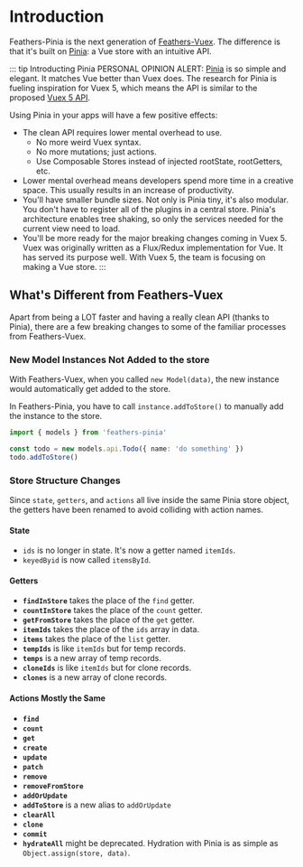 # Introduction

Feathers-Pinia is the next generation of [Feathers-Vuex](https://vuex.feathersjs.com).  The difference is that it's built on [Pinia](https://pinia.esm.dev/): a Vue store with an intuitive API.


::: tip Introducting Pinia
PERSONAL OPINION ALERT: [Pinia](https://pinia.esm.dev/) is so simple and elegant. It matches Vue better than Vuex does. The research for Pinia is fueling inspiration for Vuex 5, which means the API is similar to the proposed [Vuex 5 API](https://github.com/kiaking/rfcs/blob/vuex-5/active-rfcs/0000-vuex-5.md).

Using Pinia in your apps will have a few positive effects:

- The clean API requires lower mental overhead to use.
    - No more weird Vuex syntax.
    - No more mutations; just actions.
    - Use Composable Stores instead of injected rootState, rootGetters, etc.
- Lower mental overhead means developers spend more time in a creative space.  This usually results in an increase of productivity.
- You'll have smaller bundle sizes.  Not only is Pinia tiny, it's also modular.  You don't have to register all of the plugins in a central store.  Pinia's architecture enables tree shaking, so only the services needed for the current view need to load.
- You'll be more ready for the major breaking changes coming in Vuex 5.  Vuex was originally written as a Flux/Redux implementation for Vue.  It has served its purpose well.  With Vuex 5, the team is focusing on making a Vue store.
:::

## What's Different from Feathers-Vuex

Apart from being a LOT faster and having a really clean API (thanks to Pinia), there are a few breaking changes to some of the familiar processes from Feathers-Vuex.

### New Model Instances Not Added to the store

With Feathers-Vuex, when you called `new Model(data)`, the new instance would automatically get added to the store.

In Feathers-Pinia, you have to call `instance.addToStore()` to manually add the instance to the store.

```ts
import { models } from 'feathers-pinia'

const todo = new models.api.Todo({ name: 'do something' })
todo.addToStore()
```

### Store Structure Changes

Since `state`, `getters`, and `actions` all live inside the same Pinia store object, the getters have been renamed to avoid colliding with action names.

#### State

- `ids` is no longer in state.  It's now a getter named `itemIds`.
- `keyedByid` is now called `itemsById`.

#### Getters

- **`findInStore`** takes the place of the `find` getter.
- **`countInStore`** takes the place of the `count` getter.
- **`getFromStore`** takes the place of the `get` getter.
- **`itemIds`** takes the place of the `ids` array in data.
- **`items`** takes the place of the `list` getter.
- **`tempIds`** is like `itemIds` but for temp records.
- **`temps`** is a new array of temp records.
- **`cloneIds`** is like `itemIds` but for clone records.
- **`clones`** is a new array of clone records.


#### Actions Mostly the Same

- **`find`**
- **`count`**
- **`get`**
- **`create`**
- **`update`**
- **`patch`**
- **`remove`**
- **`removeFromStore`**
- **`addOrUpdate`**
- **`addToStore`** is a new alias to `addOrUpdate`
- **`clearAll`**
- **`clone`**
- **`commit`**
- **`hydrateAll`** might be deprecated. Hydration with Pinia is as simple as `Object.assign(store, data)`.